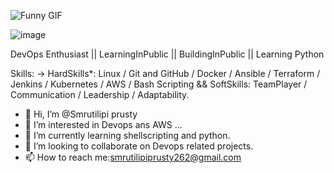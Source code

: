 ![Funny GIF](./1_DluPjzT_eTUFdzHCI7JBZA.gif)

![image](https://github.com/Smrutiprusty/Smrutiprusty/assets/161937962/32596144-c8fc-438c-b112-843c98b4fa7c)

DevOps Enthusiast ||  LearningInPublic || BuildingInPublic || Learning Python

Skills: -> HardSkills*: Linux / Git and GitHub / Docker / Ansible / Terraform / Jenkins / Kubernetes / AWS / Bash Scripting && SoftSkills: TeamPlayer / Communication / Leadership / Adaptability.


- 👋 Hi, I’m @Smrutilipi prusty
- 👀 I’m interested in Devops ans AWS ...
- 🌱 I’m currently learning shellscripting and python.
- 💞️ I’m looking to collaborate on Devops related projects.
- 📫 How to reach me:smrutilipiprusty262@gmail.com

<!---
Smrutiprusty/Smrutiprusty is a ✨ special ✨ repository because its `README.md` (this file) appears on your GitHub profile.
You can click the Preview link to take a look at your changes.
--->
